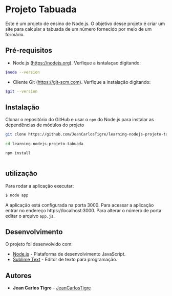 # Projeto Tabuada

Este é um projeto de ensino de Node.js. O objetivo desse projeto é criar um site para calcular a tabuada de um número fornecido por meio de um formário.

## Pré-requisitos

* Node.js (https://nodejs.org). Verfique a isntalaçao digitando:

```bash
$node --version     
```

* Cliente Git (https://git-scm.com). Verfique a instalação digitando:
```bash
$git --version
```

## Instalação

Clonar o repositório do GitHub e usar o `npm` do Node.js para instalar as dependências de módulos do projeto

```bash
git clone https://github.com/JeanCarlosTigre/learning-nodejs-projeto-tabuada.git 
	
cd learning-nodejs-projeto-tabuada

npm install 



```

## utilização

Para rodar a aplicação executar:

```bash
$ node app
```

A aplicação está configurada na porta 3000.
Para acessar a aplicação entrar no endereço
https://localhost:3000. Para alterar o número de porta editar o arquivo `app.js`.

## Desenvolvimento

O projeto foi desenvolvido com:

* [Node.js](htttps://nodejs.org) - Plataforma de desenvolvimento JavaScript.
* [Sublime Text](https://sublimetext.com) - Editor de texto para programação.

## Autores

* **Jean Carlos Tigre** - [JeanCarlosTigre](https://github.com/JeanCarlosTigre/)